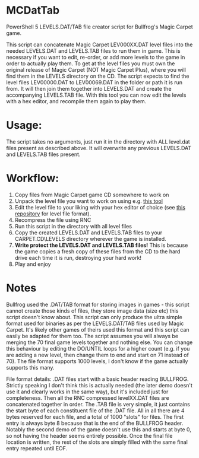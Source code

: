 # MCDatTab
PowerShell 5 LEVELS.DAT/TAB file creator script for Bullfrog's Magic Carpet game.

This script can concatenate Magic Carpet LEV000XX.DAT level files into the needed LEVELS.DAT and LEVELS.TAB files to run them in game. This is necessary if you want to edit, re-order, or add more levels to the game in order to actually play them.
To get at the level files you must own the original release of Magic Carpet (NOT Magic Carpet Plus), where you will find them in the LEVELS directory on the CD. 
The script expects to find the level files LEV00000.DAT to LEV00069.DAT in the folder or path it is run from. It will then join them together into LEVELS.DAT and create the accompanying LEVELS.TAB file.
With this tool you can now edit the levels with a hex editor, and recompile them again to play them.

# Usage:
The script takes no arguments, just run it in the directory with ALL level.dat files present as described above. It will overwrite any previous LEVELS.DAT and LEVELS.TAB files present.

# Workflow:
1. Copy files from Magic Carpet game CD somewhere to work on
2. Unpack the level file you want to work on using e.g. [this tool](https://github.com/lab313ru/rnc_propack_source)
3. Edit the level file to your liking with your hex editor of choice (see [this repository](https://github.com/michaelhoward/MagicCarpetFileFormat) for level file format).
4. Recompress the file using RNC
5. Run this script in the directory with all level files
6. Copy the created LEVELS.DAT and LEVELS.TAB files to your CARPET.CD\LEVELS directory wherever the game is installed.
7. **Write protect the LEVELS.DAT and LEVELS.TAB files!** This is because the game copies a fresh copy of these files from the CD to the hard drive each time it is run, destroying your hard work!
8. Play and enjoy

# Notes
Bullfrog used the .DAT/TAB format for storing images in games - this script cannot create those kinds of files, they store image data (size etc) this script doesn't know about. This script can only produce the ultra simple format used for binaries as per the LEVELS.DAT/TAB files used by Magic Carpet. It's likely other games of theirs used this format and this script can easily be adapted for them too. 
The script assumes you will always be merging the 70 final game levels together and nothing else. You can change this behaviour by editing the DO/UNTIL loops for a higher count (e.g. if you are adding a new level, then change them to end and start on 71 instead of 70). The file format supports 1000 levels, I don't know if the game actually supports this many.

File format details: .DAT files start with a basic header reading BULLFROG. Strictly speaking I don't think this is actually needed (the later demo doesn't use it and clearly works in the same way), but it's included just for completeness. Then all the RNC compressed levelXX.DAT files are concatenated together in order. 
The .TAB file is very simple, it just contains the start byte of each constituent file of the .DAT file. All in all there are 4 bytes reserved for each file, and a total of 1000 "slots" for files. The first entry is always byte 8 because that is the end of the BULLFROG header. Notably the second demo of the game doesn't use this and starts at byte 0, so not having the header seems entirely possible. Once the final file location is written, the rest of the slots are simply filled with the same final entry repeated until EOF. 
